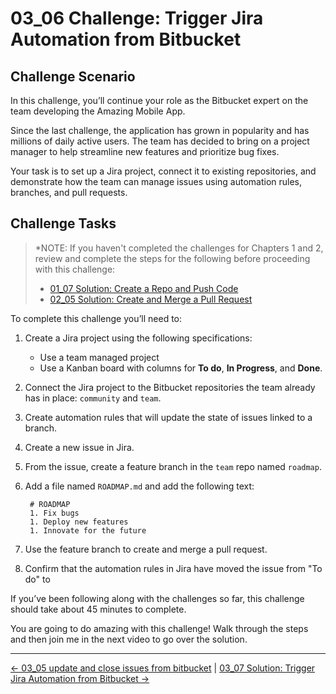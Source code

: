 # 03_06 Challenge: Trigger Jira Automation from Bitbucket

## Challenge Scenario
In this challenge, you’ll continue your role as the Bitbucket expert on the team developing the Amazing Mobile App.

Since the last challenge, the application has grown in popularity and has millions of daily active users.  The team has decided to bring on a project manager to help streamline new features and prioritize bug fixes.

Your task is to set up a Jira project, connect it to existing repositories, and demonstrate how the team can manage issues using automation rules, branches, and pull requests.

## Challenge Tasks
> *NOTE: If you haven't completed the challenges for Chapters 1 and 2, review and complete the steps for the following before proceeding with this challenge:
>-  [01_07 Solution: Create a Repo and Push Code](../../ch1_getting_started_with_bitbucket/01_07_solution_create_a_repo_and_add_code/README.md)
>- [02_05 Solution: Create and Merge a Pull Request](../../ch2_working_with_branches_and_pull_requests/02_05_solution_create_and_merge_a_pull_request/README.md)

To complete this challenge you’ll need to:

1. Create a Jira project using the following specifications:
    - Use a team managed project
    - Use a Kanban board with columns for **To do**, **In Progress**, and **Done**.
1. Connect the Jira project to the Bitbucket repositories the team already has in place: `community` and `team`.
1. Create automation rules that will update the state of issues linked to a branch.
1. Create a new issue in Jira.
1. From the issue, create a feature branch in the `team` repo named `roadmap`.
1. Add a file named `ROADMAP.md` and add the following text:

        # ROADMAP
        1. Fix bugs
        1. Deploy new features
        1. Innovate for the future

1. Use the feature branch to create and merge a pull request.
1. Confirm that the automation rules in Jira have moved the issue from "To do" to


If you’ve been following along with the challenges so far, this challenge should take about 45 minutes to complete.

You are going to do amazing with this challenge!  Walk through the steps and then join me in the next video to go over the solution.
<!-- FooterStart -->
---
[← 03_05 update and close issues from bitbucket](../03_05_update_and_close_issues_from_bitbucket/README.md) | [03_07 Solution: Trigger Jira Automation from Bitbucket →](../03_07_solution_trigger_jira_automation_from_bitbucket/README.md)
<!-- FooterEnd -->
